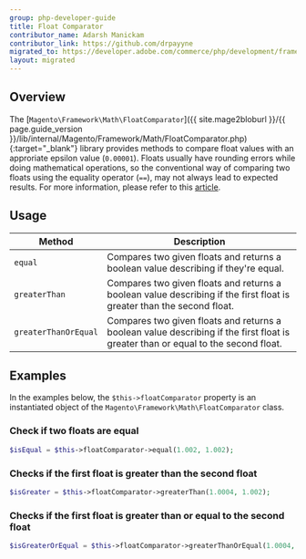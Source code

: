 ```yaml
---
group: php-developer-guide
title: Float Comparator
contributor_name: Adarsh Manickam
contributor_link: https://github.com/drpayyne
migrated_to: https://developer.adobe.com/commerce/php/development/framework/float-comparator/
layout: migrated
---
```


## Overview

The [`Magento\Framework\Math\FloatComparator`]({{ site.mage2bloburl }}/{{ page.guide_version }}/lib/internal/Magento/Framework/Math/FloatComparator.php){:target="\_blank"} library provides methods to compare float values with an approriate epsilon value (`0.00001`). Floats usually have rounding errors while doing mathematical operations, so the conventional way of comparing two floats using the equality operator (`==`), may not always lead to expected results. For more information, please refer to this [article](https://floating-point-gui.de/errors/comparison/).

## Usage

| Method               | Description                                                                                                                       |
| -------------------- | --------------------------------------------------------------------------------------------------------------------------------- |
| `equal`              | Compares two given floats and returns a boolean value describing if they're equal.                                                |
| `greaterThan`        | Compares two given floats and returns a boolean value describing if the first float is greater than the second float.             |
| `greaterThanOrEqual` | Compares two given floats and returns a boolean value describing if the first float is greater than or equal to the second float. |

## Examples

In the examples below, the `$this->floatComparator` property is an instantiated object of the `Magento\Framework\Math\FloatComparator` class.

### Check if two floats are equal

```php
$isEqual = $this->floatComparator->equal(1.002, 1.002);
```

### Checks if the first float is greater than the second float

```php
$isGreater = $this->floatComparator->greaterThan(1.0004, 1.002);
```

### Checks if the first float is greater than or equal to the second float

```php
$isGreaterOrEqual = $this->floatComparator->greaterThanOrEqual(1.0004, 1.0004);
```
